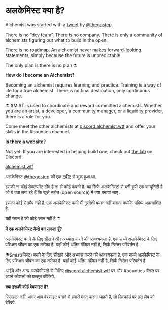 # अलकेमिस्ट क्या है?

Alchemist was started with a [tweet](https://twitter.com/thegostep/status/1358159173440184322?s=20) by [@thegostep](https://twitter.com/thegostep).

There is no “dev team”. There is no company. There is only a community of alchemists figuring out what to build in the open.

There is no roadmap. An alchemist never makes forward-looking statements, simply because the future is unpredictable.

The only plan is there is no plan ⚗️

**How do I become an Alchemist?**

Becoming an alchemist requires learning and practice. Training is a way of life for a true alchemist. There is no final destination, only continuous change.

⚗️ $MIST is used to coordinate and reward committed alchemists. Whether you are an artist, a developer, a community manager, or a liquidity provider, there is a role for you.

Come meet the other alchemists at [discord.alchemist.wtf](http://discord.alchemist.wtf) and offer your skills in the \#bounties channel.

**Is there a website?**

Not yet. If you are interested in helping build one, check out [the lab](https://discord.gg/UQB4MwG4c8) on Discord.



[alchemist.wtf](https://github.com/alchemistcoin/alchemist)

अलकेमिस्ट [@thegostep](https://twitter.com/thegostep) की एक [ट्वीट](https://twitter.com/thegostep/status/1358159173440184322?s=20) से शुरू हुआ था.

इसकी ना कोई डेवलपमेंट टीम है ना ही कोई कंपनी है. यह सिर्फ अलकेमिस्टों से बनी हुयी एक कम्यूनिटी है जो ये पता लगा रहे हैं कि खुले स्त्रोत \(open source\) में क्या बनाया जाए .

इसका कोई रोडमैप नहीं है. एक अलकेमिस्ट कभी भी दूरंदेशी बयान नहीं बनाता क्योंकि भविष्य अप्रत्याशित है.

यही प्लान है की कोई प्लान नहीं है ⚗️

**में एक अलकेमिस्ट कैसे बन सकता हूँ?**

अलकेमिस्ट बनने के लिए सीखने और अभ्यास करने की आवश्यकता है. एक सच्चे अलकेमिस्ट के लिए प्रशिक्षण जीवन का एक तरीका है. यहाँ कोई अंतिम मंज़िल नहीं है, सिर्फ निरंतर परिवर्तन है.

⚗️$mist\(मिस्ट\) बनने के लिए सीखने और अभ्यास करने की आवश्यकता है. एक सच्चे अलकेमिस्ट के लिए प्रशिक्षण जीवन का एक तरीका है. यहाँ कोई अंतिम मंज़िल नहीं है, सिर्फ निरंतर परिवर्तन है.

आईये और अन्य अलकेमिस्टों से मिलिए [discord.alchemist.wtf](http://discord.alchemist.wtf) पर और \#bounties चैनल पर अपने कौशलों को प्रस्तुत कीजिये.

**क्या इसकी कोई वेबसाइट है?**

फ़िलहाल नहीं. अगर आप वेबसाइट बनाने में हमारी मदद करना चाहते हैं, तो डिस्कॉर्ड पर इस [लैब](https://discord.gg/UQB4MwG4c8) को देखिये.

